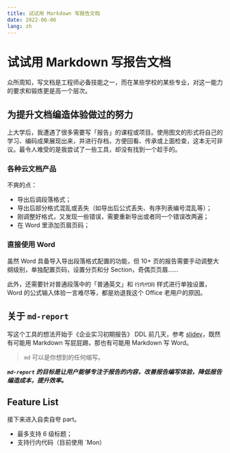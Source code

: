 ```yaml
---
title: 试试用 Markdown 写报告文档
date: 2022-06-06
lang: zh
---
```


# 试试用 Markdown 写报告文档

众所周知，写文档是工程师必备技能之一，而在某些学校的某些专业，对这一能力的要求和锻炼更是高一个层次。

## 为提升文档编造体验做过的努力

上大学后，我遭遇了很多需要写「报告」的课程或项目。使用图文的形式将自己的学习、编码成果展现出来，并进行存档，方便回看、传承或上面检查，这本无可非议。最令人难受的是我尝试了一些工具，却没有找到一个趁手的。

### 各种云文档产品

不爽的点：

- 导出后调段落格式；
- 导出后部分格式混乱或丢失（如导出后公式丢失、有序列表编号混乱等）；
- 刚调整好格式，又发现一些错误，需要重新导出或者同一个错误改两遍；
- 在 Word 里添加页眉页码；

### 直接使用 Word

虽然 Word 具备导入导出段落格式配置的功能，但 10+ 页的报告需要手动调整大纲级别，单独配置页码，设置分页和分 Section，奇偶页页眉……

此外，还需要针对普通段落中的「普通英文」和 `行内代码` 样式进行单独设置，Word 的公式输入体验一言难尽等，都是劝退我这个 Office 老用户的原因。

## 关于 `md-report`

写这个工具的想法开始于《企业实习初期报告》 DDL 前几天，参考 [slidev](https://github.com/slidevjs/slidev)，既然有可能用 Markdown 写屁屁踢，那也有可能用 Markdown 写 Word。

> `md` 可以是你想到的任何缩写。

***`md-report` 的目标是让用户能够专注于报告的内容，改善报告编写体验，降低报告编造成本，提升效率。***

## Feature List

接下来进入自卖自夸 part。

- 最多支持 6 级标题；
- 支持行内代码（目前使用 `Mon）
